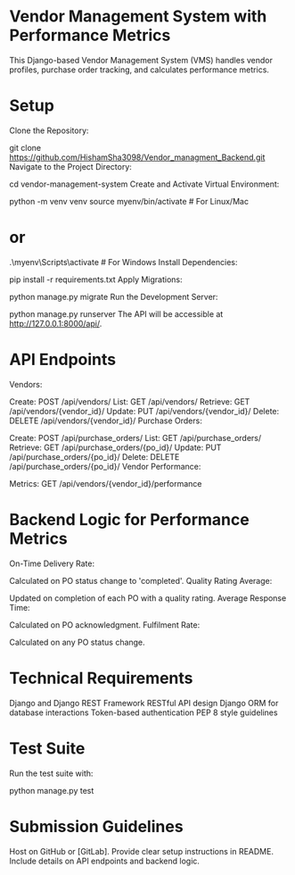 # Vendor Management System with Performance Metrics
This Django-based Vendor Management System (VMS) handles vendor profiles, purchase order tracking, and calculates performance metrics.

# Setup
Clone the Repository:


git clone https://github.com/HishamSha3098/Vendor_managment_Backend.git
Navigate to the Project Directory:


cd vendor-management-system
Create and Activate Virtual Environment:

python -m venv venv
source myenv/bin/activate   # For Linux/Mac
# or
.\myenv\Scripts\activate    # For Windows
Install Dependencies:

pip install -r requirements.txt
Apply Migrations:

python manage.py migrate
Run the Development Server:


python manage.py runserver
The API will be accessible at http://127.0.0.1:8000/api/.

# API Endpoints
Vendors:

Create: POST /api/vendors/
List: GET /api/vendors/
Retrieve: GET /api/vendors/{vendor_id}/
Update: PUT /api/vendors/{vendor_id}/
Delete: DELETE /api/vendors/{vendor_id}/
Purchase Orders:

Create: POST /api/purchase_orders/
List: GET /api/purchase_orders/
Retrieve: GET /api/purchase_orders/{po_id}/
Update: PUT /api/purchase_orders/{po_id}/
Delete: DELETE /api/purchase_orders/{po_id}/
Vendor Performance:

Metrics: GET /api/vendors/{vendor_id}/performance

# Backend Logic for Performance Metrics
On-Time Delivery Rate:

Calculated on PO status change to 'completed'.
Quality Rating Average:

Updated on completion of each PO with a quality rating.
Average Response Time:

Calculated on PO acknowledgment.
Fulfilment Rate:

Calculated on any PO status change.

# Technical Requirements

Django and Django REST Framework
RESTful API design
Django ORM for database interactions
Token-based authentication
PEP 8 style guidelines

# Test Suite
Run the test suite with:


python manage.py test

# Submission Guidelines

Host on GitHub or [GitLab].
Provide clear setup instructions in README.
Include details on API endpoints and backend logic.
